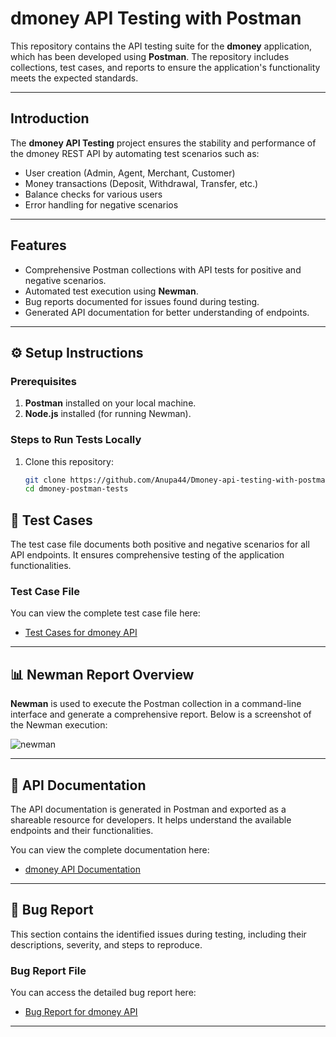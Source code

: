 # dmoney API Testing with Postman  

This repository contains the API testing suite for the **dmoney** application, which has been developed using **Postman**. The repository includes collections, test cases, and reports to ensure the application's functionality meets the expected standards.

---
## Introduction  
The **dmoney API Testing** project ensures the stability and performance of the dmoney REST API by automating test scenarios such as:  
- User creation (Admin, Agent, Merchant, Customer)  
- Money transactions (Deposit, Withdrawal, Transfer, etc.)  
- Balance checks for various users  
- Error handling for negative scenarios  

---

## Features  
- Comprehensive Postman collections with API tests for positive and negative scenarios.  
- Automated test execution using **Newman**.  
- Bug reports documented for issues found during testing.  
- Generated API documentation for better understanding of endpoints.  

---

## ⚙️ Setup Instructions  
### Prerequisites  
1. **Postman** installed on your local machine.  
2. **Node.js** installed (for running Newman).  

### Steps to Run Tests Locally  
1. Clone this repository:  
   ```bash  
   git clone https://github.com/Anupa44/Dmoney-api-testing-with-postman.git  
   cd dmoney-postman-tests

   
## 🧪 Test Cases 

The test case file documents both positive and negative scenarios for all API endpoints. It ensures comprehensive testing of the application functionalities.  

###  Test Case File  
You can view the complete test case file here:  
- [Test Cases for dmoney API](https://docs.google.com/spreadsheets/d/1VWasYeUyoH1BitJyV0BSv5yyuhKFMMHs/edit?usp=sharing&ouid=111942893245564215609&rtpof=true&sd=true)  

---
## 📊 Newman Report Overview  

**Newman** is used to execute the Postman collection in a command-line interface and generate a comprehensive report. Below is a screenshot of the Newman execution:

![newman](https://github.com/user-attachments/assets/8c59b33f-9199-4dbf-8b29-6d4a4def83b1)

---

## 📄 API Documentation  

The API documentation is generated in Postman and exported as a shareable resource for developers. It helps understand the available endpoints and their functionalities.  

You can view the complete documentation here:  
- [dmoney API Documentation](https://documenter.getpostman.com/view/31626706/2sAYBd6nQZ)  

---

## 🐞 Bug Report  

This section contains the identified issues during testing, including their descriptions, severity, and steps to reproduce.  

### Bug Report File  
You can access the detailed bug report here:  
- [Bug Report for dmoney API](https://docs.google.com/spreadsheets/d/1-hOYwZYvU2AO39NG9yL04ge14_X1D3E8/edit?usp=sharing&ouid=111942893245564215609&rtpof=true&sd=true)  

---

